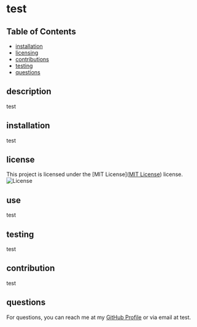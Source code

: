 # test

## Table of Contents
- [installation](#installation)
- [licensing](#licensing)
- [contributions](#contributions)
- [testing](#testing)
- [questions](#questions)


## description
test

## installation
test


## license
This project is licensed under the [MIT License]([MIT License](https://opensource.org/licenses/MIT)) license.
 ![License](https://img.shields.io/badge/License-MIT-yellow.svg) 

## use
test

## testing
test

## contribution
test

## questions
For questions, you can reach me at my [GitHub Profile](https://github.com/test) or via email at test.
